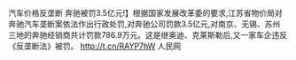 汽车价格反垄断 奔驰被罚3.5亿元!】根据国家发展改革委的要求,江苏省物价局对奔驰汽车垄断案依法作出行政处罚,对奔驰公司罚款3.5亿元,对南京、无锡、苏州三地的奔驰经销商共计罚款786.9万元。这是继奥迪、克莱斯勒后,又一家车企违反《反垄断法》被罚。 http://t.cn/RAYP7hW 人民网 
